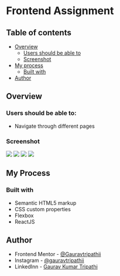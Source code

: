 # Frontend Assignment

## Table of contents

- [Overview](#overview)
  - [Users should be able to](#Users-should-be-able-to:)
  - [Screenshot](#screenshot)
- [My process](#my-process)
  - [Built with](#built-with)
- [Author](#author)

## Overview

### Users should be able to:

- Navigate through different pages

### Screenshot

![](./screenshots/Screenshot-dashboard)
![](./screenshots/Screenshot-doctor)
![](./screenshots/Screenshot-contact)
![](./screenshots/Screenshot-medicine)

## My Process

### Built with

- Semantic HTML5 markup
- CSS custom properties
- Flexbox
- ReactJS

## Author

- Frontend Mentor - [@Gauravtripathii](https://www.frontendmentor.io/profile/Gauravtripathii)
- Instagram - [@gauravtripathii](https://www.instagram.com/gauravtripathii/)
- LinkedInn - [Gaurav Kumar Tripathi](https://www.linkedin.com/in/gaurav-kumar-tripathii/)